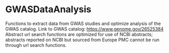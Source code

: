# GWASDataAnalysis
Functions to extract data from GWAS studies and optimize analysis of the GWAS catalog.
Link to GWAS catalog: https://www.genome.gov/26525384
Abstract url search functions are optimized for use of NCBI abstracts; abstracts reported on NCBI but sourced from Europe PMC cannot be run through url search functions. 

